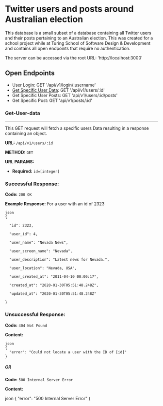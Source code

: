 # Twitter users and posts around Australian election
  This database is a small subset of a database containing all Twitter users and their posts pertaining to an Australian election. This was created for a school project while at Turing School of Software Design & Development and contains all open endpoints that require no authentication.

  The server can be accessed via the root URL: 'http://localhost:3000'

## Open Endpoints

* User Login: GET '/api/v1/login/:username'
* [Get Specific User Data](#Get-User-Data): GET '/api/v1/users/:id'
* Get Specific User Posts: GET 'api/v1/users/:id/posts'
* Get Specific Post: GET 'api/v1/posts/:id'

### Get-User-data
---
  This GET request will fetch a specific users Data resulting in a response containing an object.

**URL:** `/api/v1/users/:id`

**METHOD:** `GET`

**URL PARAMS:**
* **Required:** `id=[integer]`

### Successful Response:
**Code:** `200 OK`

**Example Response:**
    For a user with an id of 2323
    
    json
    {
    
      "id": 2323,
      
      "user_id": 4,
      
      "user_name": "Nevada News",
      
      "user_screen_name": "Nevada",
      
      "user_description": "Latest news for Nevada.",
      
      "user_location": "Nevada, USA",
      
      "user_created_at": "2011-04-10 00:00:17",
      
      "created_at": "2020-01-30T05:51:48.248Z",
      
      "updated_at": "2020-01-30T05:51:48.248Z"
      
    }
    
### Unsuccessful Response:
**Code:** `404 Not Found`

**Content:**

    json
    {
      "error": "Could not locate a user with the ID of [id]"
    }
    
    
##### OR

**Code:** `500 Internal Server Error`

**Content:**

  json
  {
    "error": "500 Internal Server Error"
  }
  
